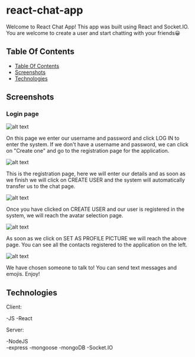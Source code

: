 # react-chat-app
Welcome to React Chat App!
This app was built using React and Socket.IO.
You are welcome to create a user and start chatting with your friends😀

## Table Of Contents <a name="Table"></a>
- [Table Of Contents](#Table)
- [Screenshots](#Screenshots)
- [Technologies](#Technologies)

## Screenshots <a name="Screenshots"></a>
### Login page

![alt text](https://res.cloudinary.com/idangez95/image/upload/v1674021969/LoginPage_jycqww.png)

On this page we enter our username and password and click LOG IN to enter the system.
If we don't have a username and password, we can click on "Create one" and go to the registration page for the application.

![alt text](https://res.cloudinary.com/idangez95/image/upload/v1674021969/RegisterPage_ggxnfv.png)

This is the registration page, here we will enter our details and as soon as we finish we will click on CREATE USER and the system will automatically transfer us to the chat page.

![alt text](https://res.cloudinary.com/idangez95/image/upload/v1674021970/ChooseAvatar_kvby9e.png)

Once you have clicked on CREATE USER and our user is registered in the system, we will reach the avatar selection page.

![alt text](https://res.cloudinary.com/idangez95/image/upload/v1674021969/LandingPage_pvuqqs.png)

As soon as we click on SET AS PROFILE PICTURE we will reach the above page.
You can see all the contacts registered to the application on the left.

![alt text](https://res.cloudinary.com/idangez95/image/upload/v1674021969/MessagesScreen_q1xggx.png)

We have chosen someone to talk to!
You can send text messages and emojis.
Enjoy!

## Technologies <a name="Technologies"></a>
   Client:

   -JS
   -React

   Server:
   
   -NodeJS   
   -express
   -mongoose
   -mongoDB
   -Socket.IO
